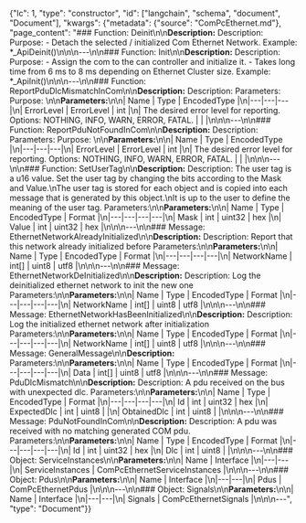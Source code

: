 {"lc": 1, "type": "constructor", "id": ["langchain", "schema", "document", "Document"], "kwargs": {"metadata": {"source": "ComPcEthernet.md"}, "page_content": "### Function: Deinit\n\n**Description:** Description: Purpose: - Detach the selected / initialized Com Ethernet Network. Example: *_ApiDeinit()\n\n\n---\n\n### Function: Init\n\n**Description:** Description: Purpose: - Assign the com to the can controller and initialize it. - Takes long time from 6 ms to 8 ms depending on Ethernet Cluster size. Example: *_ApiInit()\n\n\n---\n\n### Function: ReportPduDlcMismatchInCom\n\n**Description:** Description: Parameters: Purpose: \n\n**Parameters:**\n\n| Name | Type | EncodedType |\n|---|---|---|\n| ErrorLevel | ErrorLevel | int |\n| The desired error level for reporting. Options: NOTHING, INFO, WARN, ERROR, FATAL. |  |  |\n\n\n---\n\n### Function: ReportPduNotFoundInCom\n\n**Description:** Description: Parameters: Purpose: \n\n**Parameters:**\n\n| Name | Type | EncodedType |\n|---|---|---|\n| ErrorLevel | ErrorLevel | int |\n| The desired error level for reporting. Options: NOTHING, INFO, WARN, ERROR, FATAL. |  |  |\n\n\n---\n\n### Function: SetUserTag\n\n**Description:** Description: The user tag is a u16 value. Set the user tag by changing the bits according to the Mask and Value.\nThe user tag is stored for each object and is copied into each message that is generated by this object.\nIt is up to the user to define the meaning of the user tag. Parameters:\n\n**Parameters:**\n\n| Name | Type | EncodedType | Format |\n|---|---|---|---|\n| Mask | int | uint32 | hex |\n| Value | int | uint32 | hex |\n\n\n---\n\n### Message: EthernetNetworkAlreadyInitialized\n\n**Description:** Description: Report that this network already initialized before Parameters:\n\n**Parameters:**\n\n| Name | Type | EncodedType | Format |\n|---|---|---|---|\n| NetworkName | int[] | uint8 | utf8 |\n\n\n---\n\n### Message: EthernetNetworkDeInitialized\n\n**Description:** Description: Log the deinitialized ethernet network to init the new one Parameters:\n\n**Parameters:**\n\n| Name | Type | EncodedType | Format |\n|---|---|---|---|\n| NetworkName | int[] | uint8 | utf8 |\n\n\n---\n\n### Message: EthernetNetworkHasBeenInitialized\n\n**Description:** Description: Log the initialized ethernet network after initialization Parameters:\n\n**Parameters:**\n\n| Name | Type | EncodedType | Format |\n|---|---|---|---|\n| NetworkName | int[] | uint8 | utf8 |\n\n\n---\n\n### Message: GeneralMessage\n\n**Description:** Parameters:\n\n**Parameters:**\n\n| Name | Type | EncodedType | Format |\n|---|---|---|---|\n| Data | int[] | uint8 | utf8 |\n\n\n---\n\n### Message: PduDlcMismatch\n\n**Description:** Description: A pdu received on the bus with unexpected dlc. Parameters:\n\n**Parameters:**\n\n| Name | Type | EncodedType | Format |\n|---|---|---|---|\n| Id | int | uint32 | hex |\n| ExpectedDlc | int | uint8 |  |\n| ObtainedDlc | int | uint8 |  |\n\n\n---\n\n### Message: PduNotFoundInCom\n\n**Description:** Description: A pdu was received with no matching generated COM pdu. Parameters:\n\n**Parameters:**\n\n| Name | Type | EncodedType | Format |\n|---|---|---|---|\n| Id | int | uint32 | hex |\n| Dlc | int | uint8 |  |\n\n\n---\n\n### Object: ServiceInstances\n\n**Parameters:**\n\n| Name | Interface |\n|---|---|\n| ServiceInstances | ComPcEthernetServiceInstances |\n\n\n---\n\n### Object: Pdus\n\n**Parameters:**\n\n| Name | Interface |\n|---|---|\n| Pdus | ComPcEthernetPdus |\n\n\n---\n\n### Object: Signals\n\n**Parameters:**\n\n| Name | Interface |\n|---|---|\n| Signals | ComPcEthernetSignals |\n\n\n---", "type": "Document"}}